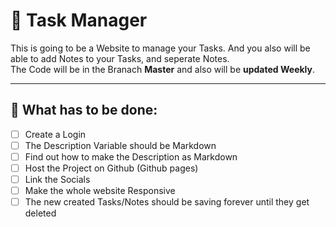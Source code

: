 # 📝 Task Manager

This is going to be a Website to manage your Tasks. And you also will be able to add Notes to your Tasks, and seperate Notes. <br>
The Code will be in the Branach **Master** and also will be **updated Weekly**. <br>

---

## 🎯 What has to be done:
- [ ] Create a Login
- [ ] The Description Variable should be Markdown
- [ ] Find out how to make the Description as Markdown
- [ ] Host the Project on Github (Github pages)
- [ ] Link the Socials
- [ ] Make the whole website Responsive
- [ ] The new created Tasks/Notes should be saving forever until they get deleted
